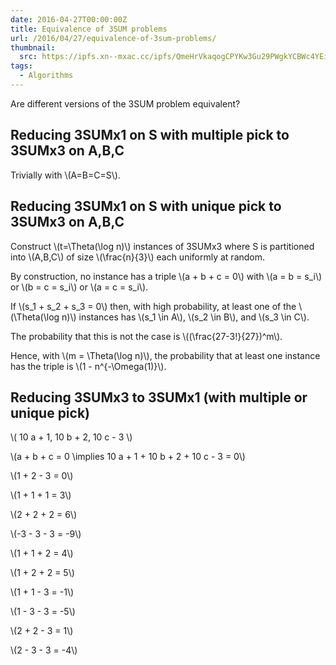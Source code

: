 ```yaml
---
date: 2016-04-27T00:00:00Z
title: Equivalence of 3SUM problems
url: /2016/04/27/equivalence-of-3sum-problems/
thumbnail:
  src: https://ipfs.xn--mxac.cc/ipfs/QmeHrVkaqogCPYKw3Gu29PWgkYCBWc4YEio16iNVjzcUzg
tags:
  - Algorithms
---
```


Are different versions of the 3SUM problem equivalent?

<!--more-->

## Reducing 3SUMx1 on S with multiple pick to 3SUMx3 on A,B,C

Trivially with \\(A=B=C=S\\).

## Reducing 3SUMx1 on S with unique pick to 3SUMx3 on A,B,C

Construct \\(t=\Theta(\log n)\\) instances of 3SUMx3 where S is partitioned into
\\(A,B,C\\) of size \\(\frac{n}{3}\\) each uniformly at random.

By construction, no instance has a triple \\(a + b + c = 0\\) with
\\(a = b = s_i\\)
or
\\(b = c = s_i\\) or
\\(a = c = s_i\\).

If \\(s_1 + s_2 + s_3 = 0\\) then, with high probability,
at least one of the \\(\Theta(\log n)\\) instances has
\\(s_1 \in A\\),
\\(s_2 \in B\\), and
\\(s_3 \in C\\).

The probability that this is not the case is
\\((\frac{27-3!}{27})^m\\).

Hence, with \\(m = \Theta(\log n)\\), the probability that at least one instance has
the triple is \\(1 - n^{-\Omega(1)}\\).

## Reducing 3SUMx3 to 3SUMx1 (with multiple or unique pick)

\\( 10 a + 1, 10 b + 2, 10 c - 3 \\)

\\(a + b + c = 0 \implies 10 a + 1 + 10 b + 2 + 10 c - 3 = 0\\)

\\(1 + 2 - 3 = 0\\)

\\(1 + 1 + 1 = 3\\)

\\(2 + 2 + 2 = 6\\)

\\(-3 - 3 - 3 = -9\\)

\\(1 + 1 + 2 = 4\\)

\\(1 + 2 + 2 = 5\\)

\\(1 + 1 - 3 = -1\\)

\\(1 - 3 - 3 = -5\\)

\\(2 + 2 - 3 = 1\\)

\\(2 - 3 - 3 = -4\\)
